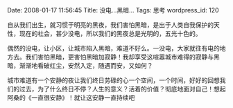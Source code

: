 Date: 2008-01-17 11:56:45
Title: 没电…黑暗…
Tags: 思考
wordpress_id: 120

自从我们出生，就习惯于明亮的黑夜，我们害怕黑暗，是出于人类自我保护的天性，现在的社会，甚少没电，所以我们的黑夜总是光明的，五光十色的。

偶然的没电，让小区，让城市陷入黑暗，难道不好么。一没电，大家就往有电的地方去。我们害怕黑暗，更害怕黑暗加寂静！我却享受这喧嚣城市难得的寂静与黑暗，渐渐地看破红尘，安然入定，随遇而安，又如何？

城市难道有一个安静的夜让我们终日劳碌的心一个空间，一个时间，好好的回想我们的过去，为了什么终日不停？人生的意义？活着的价值？彻底地面对自己！想起阿桑的《一直很安静》！就让这安静一直持续吧
